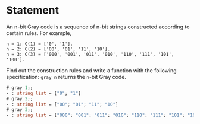 # Statement

An n-bit Gray code is a sequence of n-bit strings constructed according
to certain rules. For example,

```text
n = 1: C(1) = ['0', '1'].
n = 2: C(2) = ['00', '01', '11', '10'].
n = 3: C(3) = ['000', '001', '011', '010', '110', '111', '101', '100'].
```
Find out the construction rules and write a function with the following
specification: `gray n` returns the `n`-bit Gray code.

```ocaml
# gray 1;;
- : string list = ["0"; "1"]
# gray 2;;
- : string list = ["00"; "01"; "11"; "10"]
# gray 3;;
- : string list = ["000"; "001"; "011"; "010"; "110"; "111"; "101"; "100"]
```